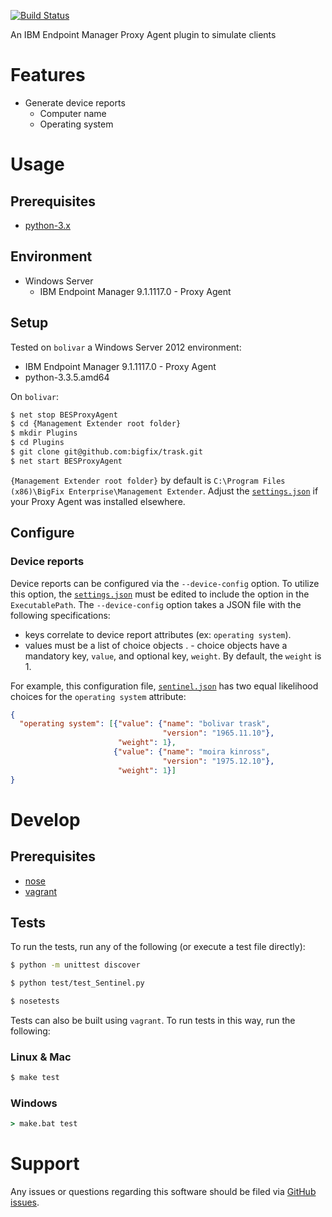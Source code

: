 [![Build Status](https://travis-ci.org/bigfix/trask.svg?branch=master)](https://travis-ci.org/bigfix/trask)

An IBM Endpoint Manager Proxy Agent plugin to simulate clients

# Features
- Generate device reports
  - Computer name
  - Operating system

# Usage
## Prerequisites
- [python-3.x](https://www.python.org/downloads/)

## Environment
- Windows Server
  - IBM Endpoint Manager 9.1.1117.0 - Proxy Agent

## Setup
Tested on `bolivar` a Windows Server 2012 environment:
- IBM Endpoint Manager 9.1.1117.0 - Proxy Agent
- python-3.3.5.amd64

On `bolivar`:

```bash
$ net stop BESProxyAgent
$ cd {Management Extender root folder}
$ mkdir Plugins
$ cd Plugins
$ git clone git@github.com:bigfix/trask.git
$ net start BESProxyAgent
```

`{Management Extender root folder}` by default is `C:\Program Files (x86)\BigFix Enterprise\Management Extender`. Adjust the [`settings.json`](settings.json) if your Proxy Agent was installed elsewhere.

## Configure
### Device reports
Device reports can be configured via the ``--device-config`` option. To utilize this option, the [`settings.json`](settings.json) must be edited to include the option in the `ExecutablePath`. The `--device-config` option takes a JSON file with the following specifications:
- keys correlate to device report attributes (ex: `operating system`).
- values must be a list of choice objects
.  - choice objects have a mandatory key, `value`, and optional key, `weight`. By default, the `weight` is 1.

For example, this configuration file, [`sentinel.json`](sentinel.json) has two equal likelihood choices for the `operating system` attribute:

```json
{
  "operating system": [{"value": {"name": "bolivar trask", 
                                  "version": "1965.11.10"}, 
                        "weight": 1},
                       {"value": {"name": "moira kinross", 
                                  "version": "1975.12.10"}, 
                        "weight": 1}]
}
```

# Develop
## Prerequisites
- [nose](https://nose.readthedocs.org/en/latest/)
- [vagrant](http://www.vagrantup.com/downloads.html)

## Tests
To run the tests, run any of the following (or execute a test file directly):

```bash
$ python -m unittest discover
```

```bash
$ python test/test_Sentinel.py
```

```bash
$ nosetests
```

Tests can also be built using `vagrant`. To run tests in this way, run the following:

### Linux & Mac
```bash
$ make test
```

### Windows
```bat
> make.bat test
```

# Support
Any issues or questions regarding this software should be filed via [GitHub issues](https://github.com/bigfix/trask/issues).
